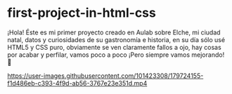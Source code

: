 # first-project-in-html-css
¡Hola! Éste es mi primer proyecto creado en Aulab sobre Elche, mi ciudad natal, datos y curiosidades de su gastronomía e historia, en su día sólo usé HTML5 y CSS puro, obviamente se ven claramente fallos a ojo, hay cosas por acabar y perfilar, vamos poco a poco ¡Pero siempre vamos mejorando! 🚀


https://user-images.githubusercontent.com/101423308/179724155-f1d486eb-c393-4f9d-ab56-3767e23e351d.mp4
